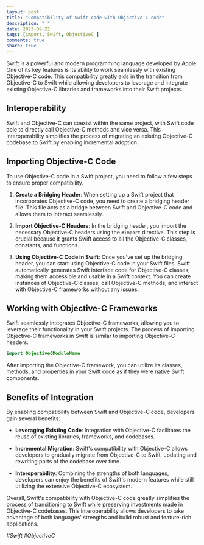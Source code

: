 ```yaml
---
layout: post
title: "Compatibility of Swift code with Objective-C code"
description: " "
date: 2023-09-21
tags: [import, Swift, ObjectiveC_]
comments: true
share: true
---
```


Swift is a powerful and modern programming language developed by Apple. One of its key features is its ability to work seamlessly with existing Objective-C code. This compatibility greatly aids in the transition from Objective-C to Swift while allowing developers to leverage and integrate existing Objective-C libraries and frameworks into their Swift projects.

## Interoperability

Swift and Objective-C can coexist within the same project, with Swift code able to directly call Objective-C methods and vice versa. This interoperability simplifies the process of migrating an existing Objective-C codebase to Swift by enabling incremental adoption.

## Importing Objective-C Code

To use Objective-C code in a Swift project, you need to follow a few steps to ensure proper compatibility.

1. **Create a Bridging Header**: When setting up a Swift project that incorporates Objective-C code, you need to create a bridging header file. This file acts as a bridge between Swift and Objective-C code and allows them to interact seamlessly. 

2. **Import Objective-C Headers**: In the bridging header, you import the necessary Objective-C headers using the `#import` directive. This step is crucial because it grants Swift access to all the Objective-C classes, constants, and functions.

3. **Using Objective-C Code in Swift**: Once you've set up the bridging header, you can start using Objective-C code in your Swift files. Swift automatically generates Swift interface code for Objective-C classes, making them accessible and usable in a Swift context. You can create instances of Objective-C classes, call Objective-C methods, and interact with Objective-C frameworks without any issues.

## Working with Objective-C Frameworks

Swift seamlessly integrates Objective-C frameworks, allowing you to leverage their functionality in your Swift projects. The process of importing Objective-C frameworks in Swift is similar to importing Objective-C headers:

```swift
import ObjectiveCModuleName
```

After importing the Objective-C framework, you can utilize its classes, methods, and properties in your Swift code as if they were native Swift components.

## Benefits of Integration

By enabling compatibility between Swift and Objective-C code, developers gain several benefits:

- **Leveraging Existing Code**: Integration with Objective-C facilitates the reuse of existing libraries, frameworks, and codebases.

- **Incremental Migration**: Swift's compatibility with Objective-C allows developers to gradually migrate from Objective-C to Swift, updating and rewriting parts of the codebase over time.

- **Interoperability**: Combining the strengths of both languages, developers can enjoy the benefits of Swift's modern features while still utilizing the extensive Objective-C ecosystem.

Overall, Swift's compatibility with Objective-C code greatly simplifies the process of transitioning to Swift while preserving investments made in Objective-C codebases. This interoperability allows developers to take advantage of both languages' strengths and build robust and feature-rich applications.

_#Swift #ObjectiveC_